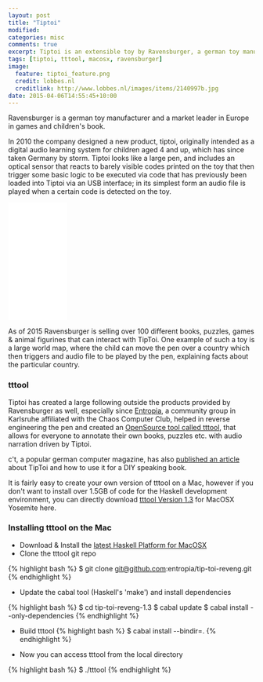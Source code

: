 ```yaml
---
layout: post
title: "Tiptoi"
modified:
categories: misc
comments: true
excerpt: Tiptoi is an extensible toy by Ravensburger, a german toy manufacturer. It has created a large following, partly due to the fact that you can build your own audio-enhanced books & puzzles with it.
tags: [tiptoi, tttool, macosx, ravensburger]
image:
  feature: tiptoi_feature.png
  credit: lobbes.nl
  creditlink: http://www.lobbes.nl/images/items/2140997b.jpg
date: 2015-04-06T14:55:45+10:00
---
```


Ravensburger is a german toy manufacturer and a market leader in Europe in games and children's book.


In 2010 the company designed a new product, tiptoi, originally intended as a digital audio learning system for children aged 4 and up, which has since taken Germany by storm.
Tiptoi looks like a large pen, and includes an optical sensor that reacts to barely visible codes printed on the toy that then trigger some basic logic to be executed via code that has
 previously been loaded into Tiptoi via an USB interface; in its simplest form an audio file is played when a certain code is detected on the toy.

<iframe style="width:120px;height:240px;" marginwidth="0" marginheight="0" scrolling="no" frameborder="0" src="//ws-na.amazon-adsystem.com/widgets/q?ServiceVersion=20070822&OneJS=1&Operation=GetAdHtml&MarketPlace=US&source=ac&ref=tf_til&ad_type=product_link&tracking_id=voxnihili-20&marketplace=amazon&region=US&placement=3473329118&asins=3473329118&linkId=ZR7XIXRUBITR7VCY&show_border=true&link_opens_in_new_window=true"></iframe>

As of 2015 Ravensburger is selling over 100 different books, puzzles, games & animal figurines that can interact with TipToi. One example of such a toy is a large world map, where the child can move the pen over a country which then triggers and audio file to be played by the pen, explaining facts about the particular country.

### tttool

Tiptoi has created a large following outside the products provided by Ravensburger as well, especially since [Entropia](https://www.entropia.de), a community group in Karlsruhe affiliated with the Chaos Computer Club, helped in reverse engineering the pen and
created an [OpenSource tool called tttool](https://github.com/entropia/tip-toi-reveng), that allows for everyone to annotate their own books, puzzles etc. with audio narration driven by Tiptoi.


c't, a popular german computer magazine, has also [published an article](http://www.heise.de/ct/ausgabe/2015-8-Eigene-Buecher-und-Spiele-fuer-den-Tiptoi-vertonen-2578001.html) about TipToi and how to use it for a DIY speaking book.


It is fairly easy to create your own version of tttool on a Mac, however if you don't want to install over 1.5GB of code for the Haskell development environment, you can directly download [tttool Version 1.3](http://bit.ly/1F461SU) for MacOSX Yosemite here.


### Installing tttool on the Mac

* Download & Install the [latest Haskell Platform for MacOSX](https://www.haskell.org/platform/download/2014.2.0.0/Haskell%20Platform%202014.2.0.0%2064bit.signed.pkg)
* Clone the tttool git repo

{% highlight bash %}
$ git clone git@github.com:entropia/tip-toi-reveng.git
{% endhighlight %}

* Update the cabal tool (Haskell's 'make') and install dependencies

{% highlight bash %}
$ cd tip-toi-reveng-1.3
$ cabal update
$ cabal install --only-dependencies
{% endhighlight %}

* Build tttool
{% highlight bash %}
$ cabal install --bindir=.
{% endhighlight %}

* Now you can access tttool from the local directory

{% highlight bash %}
$ ./tttool
{% endhighlight %}






